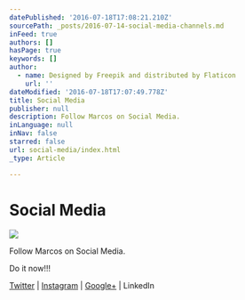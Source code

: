 ```yaml
---
datePublished: '2016-07-18T17:08:21.210Z'
sourcePath: _posts/2016-07-14-social-media-channels.md
inFeed: true
authors: []
hasPage: true
keywords: []
author:
  - name: Designed by Freepik and distributed by Flaticon
    url: ''
dateModified: '2016-07-18T17:07:49.778Z'
title: Social Media
publisher: null
description: Follow Marcos on Social Media.
inLanguage: null
inNav: false
starred: false
url: social-media/index.html
_type: Article

---
```

# Social Media
![](https://imgflo.herokuapp.com/graph/vahj1ThiexotieMo/ce82e1ddb794f64c1f997b96dfb358ed/croprotate.jpg?cropheight=1181&cropwidth=1183&degrees=0&input=https%3A%2F%2Fs3-us-west-2.amazonaws.com%2Fthe-grid-img%2Fp%2F2865ea112f2341cccdc0767235995983914eb2dd.jpg&x=0&y=0)

Follow Marcos on Social Media.

Do it now!!!

[Twitter][0] | [Instagram][1] | [Google+][2] | LinkedIn

[0]: https://twitter.com/marcosnyc
[1]: https://www.instagram.com/simplymarcos/
[2]: https://plus.google.com/u/0/111150226891979797743